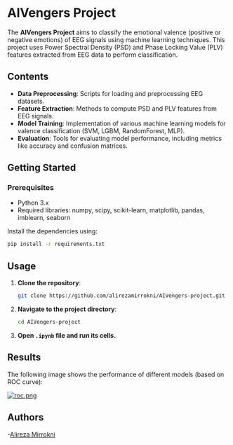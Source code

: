 # AIVengers Project

The **AIVengers Project** aims to classify the emotional valence (positive or negative emotions) of EEG signals using machine learning techniques. This project uses Power Spectral Density (PSD) and Phase Locking Value (PLV) features extracted from EEG data to perform classification.

## Contents

- **Data Preprocessing**: Scripts for loading and preprocessing EEG datasets.
- **Feature Extraction**: Methods to compute PSD and PLV features from EEG signals.
- **Model Training**: Implementation of various machine learning models for valence classification (SVM, LGBM, RandomForest, MLP).
- **Evaluation**: Tools for evaluating model performance, including metrics like accuracy and confusion matrices.

## Getting Started

### Prerequisites

- Python 3.x
- Required libraries: numpy, scipy, scikit-learn, matplotlib, pandas, imblearn, seaborn

Install the dependencies using:

```bash
pip install -r requirements.txt
```
## Usage

1. **Clone the repository**:

    ```bash
    git clone https://github.com/alirezamirrokni/AIVengers-project.git
    ```
    
2. **Navigate to the project directory**:

    ```bash
    cd AIVengers-project
    ``` 
2. **Open `.ipynb` file and run its cells.**

## Results

The following image shows the performance of different models (based on ROC curve):

[![roc.png](https://i.postimg.cc/vZTFdHSt/roc.png)](https://postimg.cc/RNkb79mW)

## Authors        
-[Alireza Mirrokni](https://github.com/alirezamirrokni)    

